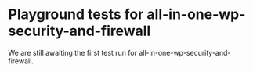# Playground tests for all-in-one-wp-security-and-firewall
We are still awaiting the first test run for all-in-one-wp-security-and-firewall.
